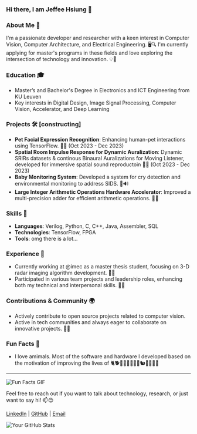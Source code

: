 ### Hi there, I am Jeffee Hsiung 👋
<!--
**jeffeehsiung/jeffeehsiung** is a ✨ _special_ ✨ repository because its `README.md` (this file) appears on your GitHub profile.

Here are some ideas to get you started:

- 🔭 I’m currently working on ... 
- 🌱 I’m currently learning ...
- 👯 I’m looking to collaborate on ...
- 🤔 I’m looking for help with ...
- 💬 Ask me about ...
- 📫 How to reach me: ...
- 😄 Pronouns: ...
- ⚡ Fun fact: ...
-->

### About Me 📘
I'm a passionate developer and researcher with a keen interest in Computer Vision, Computer Architecture, and Electrical Engineering. 🖥️🔍 I'm currently applying for master's programs in these fields and love exploring the intersection of technology and innovation. 💡🚀

### Education 🎓
- Master’s and Bachelor's Degree in Electronics and ICT Engineering from KU Leuven
- Key interests in Digital Design, Image Signal Processing, Computer Vision, Accelerator, and Deep Learning

### Projects 🛠️ [constructing]
- **Pet Facial Expression Recognition**: Enhancing human-pet interactions using TensorFlow. 🐾🤖 (Oct 2023 - Dec 2023)
- **Spatial Room Impulse Response for Dynamic Auralization**: Dynamic SRIRs datasets & continous Binaural Auralizations for Moving Listener, developed for immersive spatial sound reproductoin 🐾🤖 (Oct 2023 - Dec 2023)
- **Baby Monitoring System**: Developed a system for cry detection and environmental monitoring to address SIDS. 👶🔊
- **Large Integer Arithmetic Operations Hardware Accelerator**: Improved a multi-precision adder for efficient arithmetic operations. 🧮🚀

### Skills 💼
- **Languages**: Verilog, Python, C, C++, Java, Assembler, SQL
- **Technologies**: TensorFlow, FPGA
- **Tools**: omg there is a lot...

### Experience 🌱
- Currently working at @imec as a master thesis student, focusing on 3-D radar imaging algorithm development. 🏢💼
- Participated in various team projects and leadership roles, enhancing both my technical and interpersonal skills. 👥✨

### Contributions & Community 🌍
- Actively contribute to open source projects related to computer vision.
- Active in tech communities and always eager to collaborate on innovative projects. 🤝💬

### Fun Facts 🎈
- I love amimals. Most of the software and hardware I developed based on the motivation of improving the lives of 🐈🐕🦭🦁🐅🐘🦝🐁🐿️🦊🐄🐎🦄<br>

---

![Fun Facts GIF](https://media.giphy.com/media/daUOBsa1OztxC/giphy.gif)


Feel free to reach out if you want to talk about technology, research, or just want to say hi! 📫😊

[LinkedIn](https://www.linkedin.com/in/jeffee-hsiung/) | [GitHub](https://github.com/jeffeehsiung) | [Email](mailto:j22132235@icloud.com)

![Your GitHub Stats](https://github-readme-stats.vercel.app/api?username=jeffeehsiung&show_icons=true&theme=radical)



